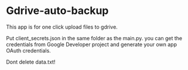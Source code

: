 # Gdrive-auto-backup

This app is for one click upload files to gdrive.

Put client_secrets.json in the same folder as the main.py. you can get the credentials from Google Developer project and generate your own app OAuth credentials.

Dont delete data.txt!

